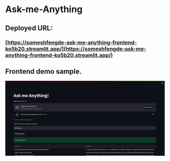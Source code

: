 # Ask-me-Anything 

## Deployed URL:
### [https://someshfengde-ask-me-anything-frontend-ko5b20.streamlit.app/](https://someshfengde-ask-me-anything-frontend-ko5b20.streamlit.app/)


## Frontend demo sample.
![](images/sample_frontend.png)

